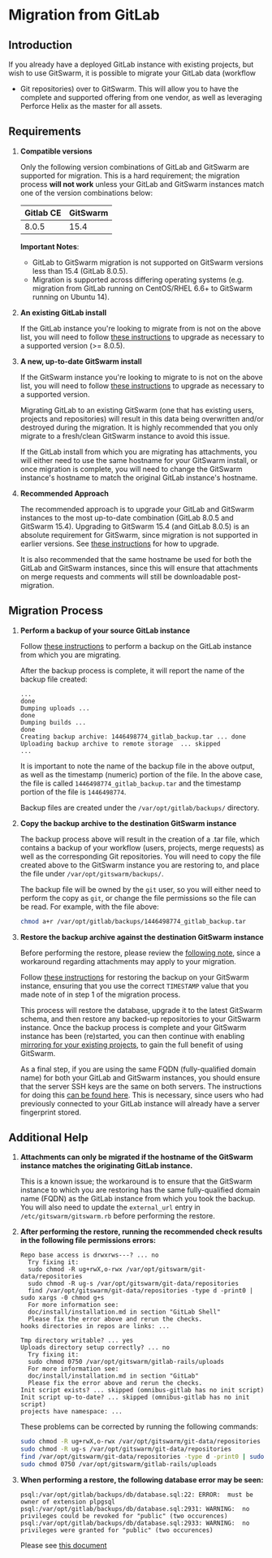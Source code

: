 # Migration from GitLab

## Introduction

If you already have a deployed GitLab instance with existing projects, but
wish to use GitSwarm, it is possible to migrate your GitLab data (workflow
+ Git repositories) over to GitSwarm. This will allow you to have the
complete and supported offering from one vendor, as well as leveraging
Perforce Helix as the master for all assets.

## Requirements

1.  **Compatible versions**

    Only the following version combinations of GitLab and GitSwarm are
    supported for migration. This is a hard requirement; the migration
    process **will not work** unless your GitLab and GitSwarm instances
    match one of the version combinations below:

    |Gitlab CE|GitSwarm|
    |---|---|
    |8.0.5|15.4|

    **Important Notes**:
    * GitLab to GitSwarm migration is not supported on GitSwarm versions
      less than 15.4 (GitLab 8.0.5).
    * Migration is supported across differing operating systems (e.g.
      migration from GitLab running on CentOS/RHEL 6.6+ to GitSwarm running
      on Ubuntu 14).

1.  **An existing GitLab install**

    If the GitLab instance you're looking to migrate from is not on the
    above list, you will need to follow [these
    instructions](https://about.gitlab.com/update/) to upgrade as necessary
    to a supported version (>= 8.0.5).

1.  **A new, up-to-date GitSwarm install**

    If the GitSwarm instance you're looking to migrate to is not on the
    above list, you will need to follow [these
    instructions](../update/README.md) to upgrade as necessary to a
    supported version.

    Migrating GitLab to an existing GitSwarm (one that has existing users,
    projects and repositories) will result in this data being overwritten
    and/or destroyed during the migration. It is highly recommended that
    you only migrate to a fresh/clean GitSwarm instance to avoid this
    issue.

    If the GitLab install from which you are migrating has attachments, you
    will either need to use the same hostname for your GitSwarm install, or
    once migration is complete, you will need to change the GitSwarm
    instance's hostname to match the original GitLab instance's hostname.

1.  **Recommended Approach**

    The recommended approach is to upgrade your GitLab and GitSwarm
    instances to the most up-to-date combination (GitLab 8.0.5 and GitSwarm
    15.4). Upgrading to GitSwarm 15.4 (and GitLab 8.0.5) is an absolute
    requirement for GitSwarm, since migration is not supported in earlier
    versions. See [these instructions](../update/README.md) for how to
    upgrade.

    It is also recommended that the same hostname be used for both the
    GitLab and GitSwarm instances, since this will ensure that attachments
    on merge requests and comments will still be downloadable
    post-migration.

## Migration Process

1.  **Perform a backup of your source GitLab instance**

    Follow [these
    instructions](http://doc.gitlab.com/ce/raketasks/backup_restore.html)
    to perform a backup on the GitLab instance from which you are
    migrating.

    After the backup process is complete, it will report the name of the
    backup file created:

    ```
    ...
    done
    Dumping uploads ...
    done
    Dumping builds ...
    done
    Creating backup archive: 1446498774_gitlab_backup.tar ... done
    Uploading backup archive to remote storage  ... skipped
    ...
    ```

    It is important to note the name of the backup file in the above
    output, as well as the timestamp (numeric) portion of the file. In the
    above case, the file is called `1446498774_gitlab_backup.tar` and the
    timestamp portion of the file is `1446498774`.

    Backup files are created under the `/var/opt/gitlab/backups/`
    directory.

1.  **Copy the backup archive to the destination GitSwarm instance**

    The backup process above will result in the creation of a .tar file,
    which contains a backup of your workflow (users, projects, merge
    requests) as well as the corresponding Git repositories. You will need
    to copy the file created above to the GitSwarm instance you are
    restoring to, and place the file under `/var/opt/gitswarm/backups/`.

    The backup file will be owned by the `git` user, so you will either
    need to perform the copy as `git`, or change the file permissions so
    the file can be read. For example, with the file above:

    ```bash
    chmod a+r /var/opt/gitlab/backups/1446498774_gitlab_backup.tar
    ```

1.  **Restore the backup archive against the destination GitSwarm
    instance**

    Before performing the restore, please review the [following
    note](#additional-help), since a workaround regarding attachments may
    apply to your migration.

    Follow [these
    instructions](../raketasks/backup_restore.md#omnibus-installations) for
    restoring the backup on your GitSwarm instance, ensuring that you use
    the correct `TIMESTAMP` value that you made note of in step 1 of the
    migration process.

    This process will restore the database, upgrade it to the latest
    GitSwarm schema, and then restore any backed-up repositories to your
    GitSwarm instance. Once the backup process is complete and your
    GitSwarm instance has been (re)started, you can then continue with
    enabling [mirroring for your existing
    projects](../workflow/importing/import_from_gitfusion.md), to gain the
    full benefit of using GitSwarm.

    As a final step, if you are using the same FQDN (fully-qualified domain
    name) for both your GitLab and GitSwarm instances, you should ensure
    that the server SSH keys are the same on both servers. The instructions
    for doing this [can be found
    here](https://superuser.com/questions/532040/copy-ssh-keys-from-one-server-to-another-server/532079#532079).
    This is necessary, since users who had previously connected to your
    GitLab instance will already have a server fingerprint stored.

## Additional Help

1.  **Attachments can only be migrated if the hostname of the GitSwarm
    instance matches the originating GitLab instance.**

     This is a known issue; the workaround is to ensure that the GitSwarm
     instance to which you are restoring has the same fully-qualified
     domain name (FQDN) as the GitLab instance from which you took the
     backup. You will also need to update the `external_url` entry in
     `/etc/gitswarm/gitswarm.rb` before performing the restore.

1.  **After performing the restore, running the recommended check results
    in the following file permissions errors:**

    ```
    Repo base access is drwxrws---? ... no
      Try fixing it:
      sudo chmod -R ug+rwX,o-rwx /var/opt/gitswarm/git-data/repositories
      sudo chmod -R ug-s /var/opt/gitswarm/git-data/repositories
      find /var/opt/gitswarm/git-data/repositories -type d -print0 | sudo xargs -0 chmod g+s
      For more information see:
      doc/install/installation.md in section "GitLab Shell"
      Please fix the error above and rerun the checks.
    hooks directories in repos are links: ...
    ```

    ```
    Tmp directory writable? ... yes
    Uploads directory setup correctly? ... no
      Try fixing it:
      sudo chmod 0750 /var/opt/gitswarm/gitlab-rails/uploads
      For more information see:
      doc/install/installation.md in section "GitLab"
      Please fix the error above and rerun the checks.
    Init script exists? ... skipped (omnibus-gitlab has no init script)
    Init script up-to-date? ... skipped (omnibus-gitlab has no init script)
    projects have namespace: ...
    ```

    These problems can be corrected by running the following commands:

    ```bash
    sudo chmod -R ug+rwX,o-rwx /var/opt/gitswarm/git-data/repositories
    sudo chmod -R ug-s /var/opt/gitswarm/git-data/repositories
    find /var/opt/gitswarm/git-data/repositories -type d -print0 | sudo xargs -0 chmod g+s
    sudo chmod 0750 /var/opt/gitswarm/gitlab-rails/uploads
    ```

1.  **When performing a restore, the following database error may be
    seen:**

    ```
    psql:/var/opt/gitlab/backups/db/database.sql:22: ERROR:  must be owner of extension plpgsql
    psql:/var/opt/gitlab/backups/db/database.sql:2931: WARNING:  no privileges could be revoked for "public" (two occurences)
    psql:/var/opt/gitlab/backups/db/database.sql:2933: WARNING:  no privileges were granted for "public" (two occurences)
    ```

    Please see [this
    document](../raketasks/backup_restore.md#restoring-database-backup-using-omnibus-packages-outputs-warnings)
